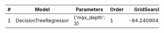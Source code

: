 | # | Model | Parameters | Order | GridSearchScore | KaggleScore |
| - | ----- | ---------- | ----- | --------------- | ----------- |
| 1 | DecisionTreeRegressor | {'max_depth': 3} | 1 | -84.2409049660368 | 137.59604 | 
